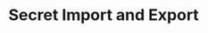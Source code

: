 [title]: # (Secret Import and Export)
[tags]: # (Import,Export)
[priority]: # (1000)

# Secret Import and Export
